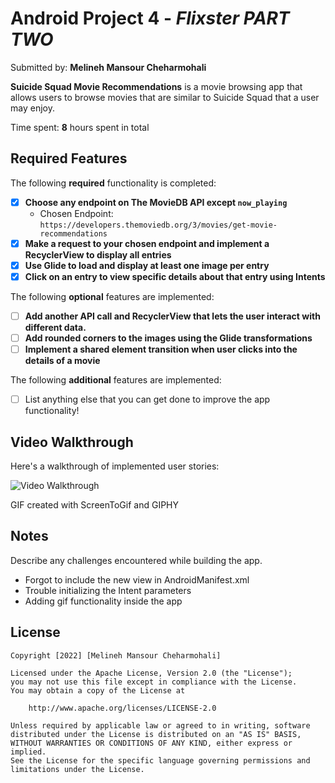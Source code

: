 # Android Project 4 - *Flixster PART TWO*

Submitted by: **Melineh Mansour Cheharmohali**

**Suicide Squad Movie Recommendations** is a movie browsing app that allows users to browse movies that are similar to Suicide Squad that a user may enjoy.

Time spent: **8** hours spent in total

## Required Features

The following **required** functionality is completed:

- [X] **Choose any endpoint on The MovieDB API except `now_playing`**
  - Chosen Endpoint: `https://developers.themoviedb.org/3/movies/get-movie-recommendations`
- [X] **Make a request to your chosen endpoint and implement a RecyclerView to display all entries**
- [X] **Use Glide to load and display at least one image per entry**
- [X] **Click on an entry to view specific details about that entry using Intents**

The following **optional** features are implemented:

- [ ] **Add another API call and RecyclerView that lets the user interact with different data.** 
- [ ] **Add rounded corners to the images using the Glide transformations**
- [ ] **Implement a shared element transition when user clicks into the details of a movie**

The following **additional** features are implemented:

- [ ] List anything else that you can get done to improve the app functionality!

## Video Walkthrough

Here's a walkthrough of implemented user stories:

<img src='https://media.giphy.com/media/n4PFK0cKiZ0bnmqB0P/giphy.gif' title='Video Walkthrough' width='' alt='Video Walkthrough' />

<!-- Replace this with whatever GIF tool you used! -->
GIF created with ScreenToGif and GIPHY  
<!-- Recommended tools:
[Kap](https://getkap.co/) for macOS
[ScreenToGif](https://www.screentogif.com/) for Windows
[peek](https://github.com/phw/peek) for Linux. -->

## Notes

Describe any challenges encountered while building the app.
- Forgot to include the new view in AndroidManifest.xml
- Trouble initializing the Intent parameters
- Adding gif functionality inside the app

## License

    Copyright [2022] [Melineh Mansour Cheharmohali]

    Licensed under the Apache License, Version 2.0 (the "License");
    you may not use this file except in compliance with the License.
    You may obtain a copy of the License at

        http://www.apache.org/licenses/LICENSE-2.0

    Unless required by applicable law or agreed to in writing, software
    distributed under the License is distributed on an "AS IS" BASIS,
    WITHOUT WARRANTIES OR CONDITIONS OF ANY KIND, either express or implied.
    See the License for the specific language governing permissions and
    limitations under the License.
